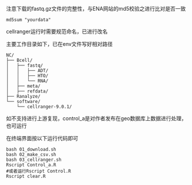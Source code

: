 注意下载的fastq.gz文件的完整性，与ENA网站的md5校验之进行比对是否一致
```text
md5sum "yourdata"
```
cellranger运行时需要规范命名，已进行改名

主要工作目录如下，已在env文件写好相对路径
```text
NC/
├── Bcell/
│   ├── fastq/
│   │   ├── ADT/
│   │   ├── HTO/
│   │   └── RNA/
│   ├── meta/
│   ├── refdata/
├── Ranalyze/
└── software/
    └── cellranger-9.0.1/
```
如不支持进行上游复现，control_a是对作者发布在geo数据库上数据进行处理，也可运行

在终端界面按以下运行代码即可
```text
bash 01_download.sh
bash 02_make_csv.sh
bash 03_cellranger.sh
Rscript Control_a.R
#或者运行Rscript Control.R
Rscript clear.R
```
